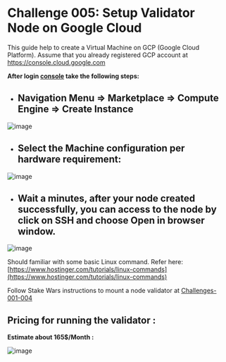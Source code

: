 # Challenge 005: Setup Validator Node on Google Cloud

This guide help to create a Virtual Machine on GCP (Google Cloud Platform). Assume that you already registered GCP account at https://console.cloud.google.com

**After login [console](https://console.cloud.google.com) take the following steps:**

* ## Navigation Menu =>  Marketplace => Compute Engine => Create Instance

![image](https://user-images.githubusercontent.com/6175292/181281658-79772529-db1e-4d0b-a747-58a0a51fd52d.png)

* ## Select the Machine configuration per hardware requirement:

![image](https://user-images.githubusercontent.com/6175292/181279983-dc919c5e-4318-4757-ba8a-f67fa3e53aa0.png)

* ## Wait a minutes, after your node created successfully, you can access to the node by click on SSH and choose Open in browser window.

![image](https://user-images.githubusercontent.com/6175292/181286425-5389df6f-6e8b-4808-8f8e-0ca6622ddd06.png)

Should familiar with some basic Linux command. Refer here: [https://www.hostinger.com/tutorials/linux-commands](https://www.hostinger.com/tutorials/linux-commands) 

Follow Stake Wars instructions to mount a node validator at [Challenges-001-004](https://github.com/duongthanhmy91/stakewars-iii/edit/main/Challenges-001-004.md)

## Pricing for running the validator :

**Estimate about 165$/Month :**

![image](https://user-images.githubusercontent.com/6175292/181291129-d5ad81c8-49d3-453d-bede-ee13506afe74.png)










